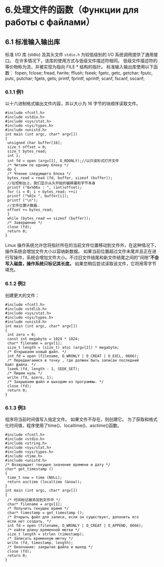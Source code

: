 # 6.处理文件的函数（Функции для работы с файлами）
## 6.1 标准输入输出库
标准 I/O 库 (stdio) 及其头文件 ```stdio.h``` 为较低级别的 I/O 系统调用提供了通用接口。
在许多情况下，该库的使用方式与低级文件描述符相同。 低级文件描述符的等价物称为流，并被实现为指向 FILE * 结构的指针。
标准输入输出库使用以下函数： 
fopen, fclose; 
fread, fwrite; 
fflush; 
fseek; 
fgetc, getc, getchar; 
fputc, putc, putchar; 
fgets, gets; 
printf, fprintf, sprintf; 
scanf, fscanf, sscanf;
### 6.1.1 例1
以十六进制格式输出文件内容，并以大小为 16 字节的块顺序读取文件。
```c{.line-numbers}
#include <fcntl.h>
#include <stdio.h>
#include <sys/stat.h>
#include <sys/types.h>
#include <unistd.h>
int main (int argc, char* argv[])
{
 unsigned char buffer[16];
 size_t offset = 0;
 size_t bytes_read;
 int i;
 int fd = open (argv[1], O_RDONLY);//以只读形式打开文件
 /* Читаем по одному блоку */
 do {
 /* Чтение следующего блока */
 bytes_read = read (fd, buffer, sizeof (buffer));
 //在控制台上，我们显示从头开始的偏移量和字节本身
 printf ("0x%06x : ", (int)offset);
 for (i = 0; i < bytes_read; ++i)
 printf ("%02x ", buffer[i]);
 printf ("\n");
 //文件位置计数器.
 offset += bytes_read;
 }
 while (bytes_read == sizeof (buffer));
 /* Завершение */
 close (fd);
 return 0;
}
```
Linux 操作系统允许您将指针所在的当前文件位置移动到文件外，在这种情况下，操作系统会增加文件大小以容纳新数据。
如果当前位置超过文件末尾并且正在进行写操作，系统会增加文件大小。不过旧文件结尾和新文件结尾之间的“间隙”**不会写入磁盘，操作系统只标记其长度。** 如果您稍后尝试读取该文件，它将用零字节填充。
### 6.1.2 例2
创建更大的文件：
```c{.line-numbers}
#include <fcntl.h>
#include <stdlib.h>
#include <sys/stat.h>
#include <sys/types.h>
#include <unistd.h>
int main (int argc, char* argv[])
{
 int zero = 0;
 const int megabyte = 1024 * 1024;
 char* filename = argv[1];
 size_t length = (size_t) atoi (argv[2]) * megabyte;
 /* Открываем новый файл. */
 int fd = open (filename, O_WRONLY | O_CREAT | O_EXCL, 0666);
 /* Передвигаемся в точку , где должен быть записан последний 
байт файла. */
 lseek (fd, length - 1, SEEK_SET);
 /* Пишем нуль */
 write (fd, &zero, 1);
 /* Закрываем файл и выходим из программы. */
 close (fd);
 return 0;
}
```
### 6.1.3 例3
程序将当前时间值写入指定文件。 如果文件不存在，则创建它。 为了获取和格式化时间值，程序使用了time()、localtime()、asctime()函数。
```c{.line-numbers}
#include <fcntl.h>
#include <stdio.h>
#include <string.h>
#include <sys/stat.h>
#include <sys/types.h>
#include <time.h>
#include <unistd.h>
/* Возвращает текущее значение времени и дату */
char* get_timestamp ()
{
 time_t now = time (NULL);
 return asctime (localtime (&now));
}
int main (int argc, char* argv[])
{
 /* 时间标记被添加到文件中 */
 char* filename = argv[1];
 /* Получить текущее время */
 char* timestamp = get_timestamp ();
 /* Открыть файл для записи, если он существует, допонить его
 если нет создать. */
 int fd = open (filename, O_WRONLY | O_CREAT | O_APPEND, 0666);
 /* найти длину временной метки */
 size_t length = strlen (timestamp);
 /* Записать временную метку */
 write (fd, timestamp, length);
 /* Окончание: закрытие файла и выход */
 close (fd);
 return 0;
}
```
